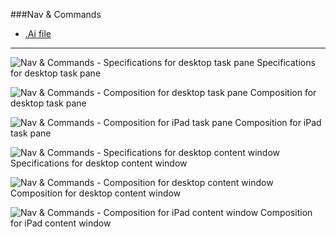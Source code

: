 ###Nav & Commands
* [.Ai file](https://github.com/OfficeDev/Office-Add-in-UX-Design-Patterns/blob/master/Patterns/Source%20Files/Nav_&_Commands.ai?raw=true)

***

![Nav & Commands - Specifications for desktop task pane](https://raw.githubusercontent.com/OfficeDev/Office-Add-in-UX-Design-Patterns/master/Patterns/Assets/Nav_&_Commands/Nav_&_Commands_Desktop_Task_Pane_Callouts.png)
Specifications for desktop task pane 


![Nav & Commands - Composition for desktop task pane](https://raw.githubusercontent.com/OfficeDev/Office-Add-in-UX-Design-Patterns/master/Patterns/Assets/Nav_&_Commands/Nav_&_Commands_Desktop_Task_Pane_Comp.png)
Composition for desktop task pane 


![Nav & Commands - Composition for iPad task pane](https://raw.githubusercontent.com/OfficeDev/Office-Add-in-UX-Design-Patterns/master/Patterns/Assets/Nav_&_Commands/Nav_&_Commands_iPad_Task_Pane_Comp.png)
Composition for iPad task pane 


![Nav & Commands - Specifications for desktop content window](https://raw.githubusercontent.com/OfficeDev/Office-Add-in-UX-Design-Patterns/master/Patterns/Assets/Nav_&_Commands/Nav_&_Commands_Desktop_Content_Window_Callouts.png)
Specifications for desktop content window


![Nav & Commands - Composition for desktop content window](https://raw.githubusercontent.com/OfficeDev/Office-Add-in-UX-Design-Patterns/master/Patterns/Assets/Nav_&_Commands/Nav_&_Commands_Desktop_Content_Window_Comp.png)
Composition for desktop content window


![Nav & Commands - Composition for iPad content window](https://raw.githubusercontent.com/OfficeDev/Office-Add-in-UX-Design-Patterns/master/Patterns/Assets/Nav_&_Commands/Nav_&_Commands_iPad_Content_Window_Comp.png)
Composition for iPad content window
